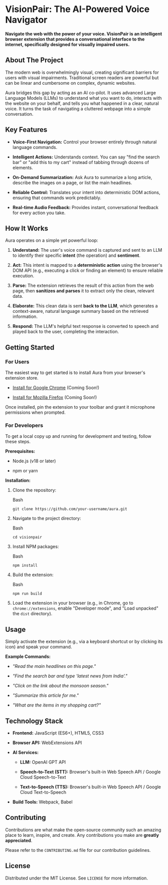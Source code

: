 # VisionPair: The AI-Powered Voice Navigator

**Navigate the web with the power of your voice. VisionPair is an intelligent browser extension that provides a conversational interface to the internet, specifically designed for visually impaired users.**

## About The Project

The modern web is overwhelmingly visual, creating significant barriers for users with visual impairments. Traditional screen readers are powerful but can be linear and cumbersome on complex, dynamic websites.

Aura bridges this gap by acting as an AI co-pilot. It uses advanced Large Language Models (LLMs) to understand what you want to do, interacts with the website on your behalf, and tells you what happened in a clear, natural voice. It turns the task of navigating a cluttered webpage into a simple conversation.

## Key Features

- **Voice-First Navigation:** Control your browser entirely through natural language commands.
    
- **Intelligent Actions:** Understands context. You can say "find the search bar" or "add this to my cart" instead of tabbing through dozens of elements.
    
- **On-Demand Summarization:** Ask Aura to summarize a long article, describe the images on a page, or list the main headlines.
    
- **Reliable Control:** Translates your intent into deterministic DOM actions, ensuring that commands work predictably.
    
- **Real-time Audio Feedback:** Provides instant, conversational feedback for every action you take.
    

## How It Works

Aura operates on a simple yet powerful loop:

1. **Understand:** The user's voice command is captured and sent to an LLM to identify their specific **intent** (the operation) and **sentiment**.
    
2. **Act:** This intent is mapped to a **deterministic action** using the browser's DOM API (e.g., executing a click or finding an element) to ensure reliable execution.
    
3. **Parse:** The extension retrieves the result of this action from the web page, then **sanitizes and parses** it to extract only the clean, relevant data.
    
4. **Elaborate:** This clean data is sent **back to the LLM**, which generates a context-aware, natural language summary based on the retrieved information.
    
5. **Respond:** The LLM's helpful text response is converted to speech and played back to the user, completing the interaction.
    

## Getting Started

### For Users

The easiest way to get started is to install Aura from your browser's extension store.

- [Install for Google Chrome](https://www.google.com/search?q=link-to-chrome-store) (Coming Soon!)
    
- [Install for Mozilla Firefox](https://www.google.com/search?q=link-to-firefox-store) (Coming Soon!)
    

Once installed, pin the extension to your toolbar and grant it microphone permissions when prompted.

### For Developers

To get a local copy up and running for development and testing, follow these steps.

**Prerequisites:**

- Node.js (v18 or later)
    
- npm or yarn
    

**Installation:**

1. Clone the repository:
    
    Bash
    
    ```
    git clone https://github.com/your-username/aura.git
    ```
    
2. Navigate to the project directory:
    
    Bash
    
    ```
    cd visionpair
    ```
    
3. Install NPM packages:
    
    Bash
    
    ```
    npm install
    ```
    
4. Build the extension:
    
    Bash
    
    ```
    npm run build
    ```
    
5. Load the extension in your browser (e.g., in Chrome, go to `chrome://extensions`, enable "Developer mode", and "Load unpacked" the `dist` directory).
    

## Usage

Simply activate the extension (e.g., via a keyboard shortcut or by clicking its icon) and speak your command.

**Example Commands:**

- _"Read the main headlines on this page."_
    
- _"Find the search bar and type 'latest news from India'."_
    
- _"Click on the link about the monsoon season."_
    
- _"Summarize this article for me."_
    
- _"What are the items in my shopping cart?"_
    

## Technology Stack

- **Frontend:** JavaScript (ES6+), HTML5, CSS3
    
- **Browser API:** WebExtensions API
    
- **AI Services:**
    
    - **LLM:** OpenAI GPT API
        
    - **Speech-to-Text (STT):** Browser's built-in Web Speech API / Google Cloud Speech-to-Text
        
    - **Text-to-Speech (TTS):** Browser's built-in Web Speech API / Google Cloud Text-to-Speech
        
- **Build Tools:** Webpack, Babel
    

## Contributing

Contributions are what make the open-source community such an amazing place to learn, inspire, and create. Any contributions you make are **greatly appreciated**.

Please refer to the `CONTRIBUTING.md` file for our contribution guidelines.

## License

Distributed under the MIT License. See `LICENSE` for more information.

